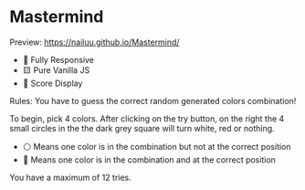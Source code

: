 # Mastermind

Preview: https://nailuu.github.io/Mastermind/

- 📱 Fully Responsive
- 🟨 Pure Vanilla JS
- 💯 Score Display

Rules:
You have to guess the correct random generated colors combination!

To begin, pick 4 colors.
After clicking on the try button, on the right the 4 small circles in the the dark grey square will turn white, red or nothing.
- ⚪ Means one color is in the combination but not at the correct position
- 🔴 Means one color is in the combination and at the correct position

You have a maximum of 12 tries.
